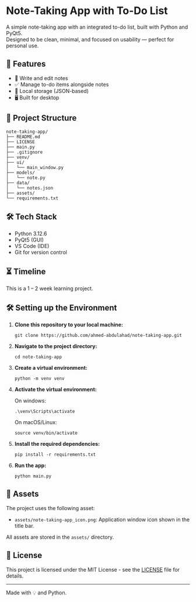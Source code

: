 # Note-Taking App with To-Do List

A simple note-taking app with an integrated to-do list, built with Python and PyQt5.  
Designed to be clean, minimal, and focused on usability — perfect for personal use.

## 🚀 Features

- 📝 Write and edit notes
- ✅ Manage to-do items alongside notes
- 💾 Local storage (JSON-based)
- 🖥️ Built for desktop

## 📁 Project Structure

```
note-taking-app/
├── README.md
├── LICENSE  
├── main.py
├── .gitignore
├── venv/
├── ui/
│   └── main_window.py
├── models/
│   └── note.py
├── data/
│   └── notes.json
├── assets/
└── requirements.txt
```

## 🛠️ Tech Stack

- Python 3.12.6
- PyQt5 (GUI)
- VS Code (IDE)
- Git for version control

## ⏳ Timeline

This is a 1 – 2 week learning project.

## 🛠️ Setting up the Environment

1. **Clone this repository to your local machine:**
   
   ```git clone https://github.com/ahmed-abdulahad/note-taking-app.git```

2. **Navigate to the project directory:**

   ```cd note-taking-app```

3. **Create a virtual environment:**

   ```python -m venv venv```

4. **Activate the virtual environment:**

      On windows:
  
   ```.\venv\Scripts\activate```

     On macOS/Linux:

   ```source venv/bin/activate```

5. **Install the required dependencies:**

   ```pip install -r requirements.txt```

6. **Run the app:**

    ```python main.py```

## 🎨 Assets

The project uses the following asset:

- `assets/note-taking-app_icon.png`: Application window icon shown in the title bar.

All assets are stored in the `assets/` directory.

## 🔖 License

This project is licensed under the MIT License - see the [LICENSE](LICENSE) file for details.

---

Made with 💡 and Python.
